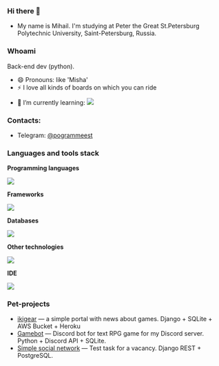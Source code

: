 

### Hi there 👋

- My name is Mihail. I'm studying at Peter the Great St.Petersburg Polytechnic University, Saint-Petersburg, Russia.

### Whoami

Back-end dev (python).

- 😄 Pronouns: like 'Misha'
- ⚡ I love all kinds of boards on which you can ride
- 🌱 I’m currently learning: <img style="margin-top: 10px;" src="https://skillicons.dev/icons?i=go,react,unity" />

### Contacts:

- Telegram: [@pogrammeest](https://t.me/pogrammeest)

### Languages and tools stack

**Programming languages**
<p align="left">
  <a href="https://skillicons.dev">
    <img src="https://skillicons.dev/icons?i=py,c,cpp" />
  </a>
</p>

**Frameworks**
<p align="left">
  <a href="https://skillicons.dev">
    <img src="https://skillicons.dev/icons?i=fastapi,django,qt" />
  </a>
</p>

**Databases**
<p align="left">
  <a href="https://skillicons.dev">
    <img src="https://skillicons.dev/icons?i=postgres,elasticsearch,redis,mongodb" />
  </a>
</p>

**Other technologies**
<p align="left">
  <a href="https://skillicons.dev">
    <img src="https://skillicons.dev/icons?i=git,kubernetes,docker,jenkins,linux,grafana,bash,kafka,rabbitmq,nginx,sentry" />
  </a>
</p>

**IDE**
<p align="left">
  <a href="https://skillicons.dev">
    <img src="https://skillicons.dev/icons?i=vscode,pycharm,sublime,vim" />
  </a>
</p>

### Pet-projects

- [ikigear](https://github.com/pogrammeest/ikigear) — a simple portal with news about games. Django + SQLite + AWS Bucket + Heroku
- [Gamebot](https://github.com/pogrammeest/Bot_for_Empire) — Discord bot for text RPG game for my Discord server. Python + Discord API + SQLite.
- [Simple social network](https://github.com/pogrammeest/wbTech) — Test task for a vacancy. Django REST + PostgreSQL.

<!--[<code><img height="30" src="https://raw.githubusercontent.com/github/explore/80688e429a7d4ef2fca1e82350fe8e3517d3494d/topics/python/python.png"></code>](https://www.python.org)
[<code><img height="30" src="https://user-images.githubusercontent.com/34314541/150585124-8460f18a-9252-4e72-b44e-47b66c95bd74.png"></code>](https://www.djangoproject.com)
[<code><img height="30" src="https://user-images.githubusercontent.com/34314541/150592066-edb00215-4cc3-4da7-8ee9-059160046907.png"></code>](https://www.postgresql.org)
[<code><img height="30" src="https://user-images.githubusercontent.com/51509109/222880197-a6f6b46e-19eb-4b73-a3a7-351e626c1911.png"></code>](https://www.docker.com)
[<code><img height="30" src="https://avatars.githubusercontent.com/u/319983?s=48&v=4"></code>](https://docs.celeryq.dev/)
[<code><img height="30" src="https://fastapi.tiangolo.com/img/icon-white.svg"></code>](https://fastapi.tiangolo.com/)
-->


<!--[<code><img height="30" src="https://cdn-icons-png.flaticon.com/512/6132/6132221.png"></code>]

### Contact me

- [Telegram](https://t.me/pog_est)
- [Email](mailto:mishpzr@yandex.ru)

### GitHub stats
<p align="center">
	<img height=155 src="https://github-readme-stats.vercel.app/api?username=pogrammeest&show_icons=true&hide=contribs,issues&bg_color=45,ADBFD0,79868F&title_color=000&text_color=000&border_color=000&icon_color=000&count_private=true&include_all_commits=true" alt="pogrammeest"/> 
	<img height=155 src="https://github-readme-stats.vercel.app/api/top-langs/?username=pogrammeest&count_private=true&langs_count=10&exclude_repo=OUR-fistr-tears-in-Unity&bg_color=45,ADBFD0,79868F&title_color=000&text_color=000&border_color=000&icon_color=000&layout=compact&include_all_commits=true" alt="pogrammeest"/>
</p>

<!--
**pogrammeest/pogrammeest** is a ✨ _special_ ✨ repository because its `README.md` (this file) appears on your GitHub profile.

Here are some ideas to get you started:

- 🔭 I’m currently working on ...
- 🌱 I’m currently learning ...
- 👯 I’m looking to collaborate on ...
- 🤔 I’m looking for help with ...
- 💬 Ask me about ...
- 📫 How to reach me: ...
- 😄 Pronouns: ...
- ⚡ Fun fact: ...
-->
